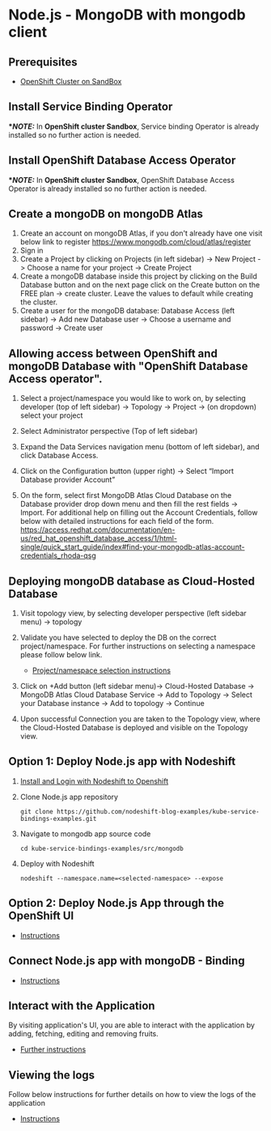 # Node.js - MongoDB with mongodb client

## Prerequisites

- [OpenShift Cluster on SandBox](/README.md#setup-an-openshift-cluster-on-a-red-hat-sandbox)
<!-- or [OpenShift Cluster locally on your PC](/README.md#setup-an-openshift-cluster-locally-on-you-pc) -->

## Install Service Binding Operator

**\*_NOTE:_** In **OpenShift cluster Sandbox**, Service binding Operator is already installed so no further action is needed.

<!--
- [Instructions](../../README.md#install-service-binding-operator) -->

## Install OpenShift Database Access Operator

**\*_NOTE:_** In **OpenShift cluster Sandbox**, OpenShift Database Access Operator is already installed so no further action is needed.

<!-- **\*_NOTE:_** In **OpenShift locally** Database Access Operator is not yet available, so in that case use OpenShift Sandbox to continue with the tutorial. -->

## Create a mongoDB on mongoDB Atlas

1.  Create an account on mongoDB Atlas, if you don't already have one visit below link to register https://www.mongodb.com/cloud/atlas/register
1.  Sign in
1.  Create a Project by clicking on Projects (in left sidebar) -> New Project -> Choose a name for your project -> Create Project
1.  Create a mongoDB database inside this project by clicking on the Build Database button and on the next page click on the Create button on the FREE plan -> create cluster. Leave the values to default while creating the cluster.
1.  Create a user for the mongoDB database: Database Access (left sidebar) -> Add new Database user -> Choose a username and password -> Create user

## Allowing access between OpenShift and mongoDB Database with "OpenShift Database Access operator".

1.  Select a project/namespace you would like to work on, by selecting developer (top of left sidebar) -> Topology -> Project -> (on dropdown) select your project
1.  Select Administrator perspective (Top of left sidebar)
1.  Expand the Data Services navigation menu (bottom of left sidebar), and click Database Access.
1.  Click on the Configuration button (upper right) -> Select “Import Database provider Account”

1.  On the form, select first MongoDB Atlas Cloud Database on the Database provider drop down menu and then fill the rest fields -> Import. For additional help on filling out the Account Credentials, follow below with detailed instructions for each field of the form. https://access.redhat.com/documentation/en-us/red_hat_openshift_database_access/1/html-single/quick_start_guide/index#find-your-mongodb-atlas-account-credentials_rhoda-qsg

## Deploying mongoDB database as Cloud-Hosted Database

1.  Visit topology view, by selecting developer perspective (left sidebar menu) -> topology
1.  Validate you have selected to deploy the DB on the correct project/namespace. For further instructions on selecting a namespace please follow below link.

    - [Project/namespace selection instructions](../../README.md#select-namespaceproject)

1.  Click on +Add button (left sidebar menu)-> Cloud-Hosted Database -> MongoDB Atlas Cloud Database Service -> Add to Topology -> Select your Database instance -> Add to topology -> Continue
1.  Upon successful Connection you are taken to the Topology view, where the Cloud-Hosted Database is deployed and visible on the Topology view.

## Option 1: Deploy Node.js app with Nodeshift

1. [Install and Login with Nodeshift to Openshift](../../README.md#install-nodeshift)
1. Clone Node.js app repository

   ```
   git clone https://github.com/nodeshift-blog-examples/kube-service-bindings-examples.git
   ```

1. Navigate to mongodb app source code

   ```
   cd kube-service-bindings-examples/src/mongodb
   ```

1. Deploy with Nodeshift
   ```
   nodeshift --namespace.name=<selected-namespace> --expose
   ```

## Option 2: Deploy Node.js App through the OpenShift UI

- [Instructions](../../README.md#deploy-nodejs-app-from-openshift-ui)

## Connect Node.js app with mongoDB - Binding

- [Instructions](../../README.md#connecting-nodejs-app-using-service-binding-operator)

## Interact with the Application

By visiting application's UI, you are able to interact with the application by adding, fetching, editing and removing fruits.

- [Further instructions](../../README.md#interact-with-the-application)

## Viewing the logs

Follow below instructions for further details on how to view the logs of the application

- [Instructions](../../README.md#viewing-logs-of-the-app)
